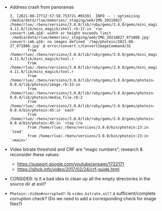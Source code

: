 * Address crash from panoramas

  ```
  I, [2021-08-27T12:57:58.753721 #6539]  INFO -- : optimizing /media/data/rlue/memories/_staging/web/IMG_20210827_
  /home/rlue/.rbenv/versions/3.0.0/lib/ruby/gems/3.0.0/gems/mini_magick-4.11.0/lib/mini_magick/shell.rb:17:in `run
  convert-im6.q16: width or height exceeds limit `/media/data/rlue/memories/_staging/web/IMG_20210827_071808.jpg'
  convert-im6.q16: no images defined `/tmp/photein/2021-08-27_071808.jpg' @ error/convert.c/ConvertImageCommand/32
          from /home/rlue/.rbenv/versions/3.0.0/lib/ruby/gems/3.0.0/gems/mini_magick-4.11.0/lib/mini_magick/tool.r
          from /home/rlue/.rbenv/versions/3.0.0/lib/ruby/gems/3.0.0/gems/mini_magick-4.11.0/lib/mini_magick/tool.r
          from /home/rlue/.rbenv/versions/3.0.0/lib/ruby/gems/3.0.0/gems/photein-0.0.4/lib/photein/image.rb:33:in
          from /home/rlue/.rbenv/versions/3.0.0/lib/ruby/gems/3.0.0/gems/photein-0.0.4/lib/photein/media_file.rb:2
          from /home/rlue/.rbenv/versions/3.0.0/lib/ruby/gems/3.0.0/gems/photein-0.0.4/bin/photein:45:in `each'
          from /home/rlue/.rbenv/versions/3.0.0/lib/ruby/gems/3.0.0/gems/photein-0.0.4/bin/photein:45:in `<top (re
          from /home/rlue/.rbenv/versions/3.0.0/bin/photein:23:in `load'
          from /home/rlue/.rbenv/versions/3.0.0/bin/photein:23:in `<main>'
  ```

* Video bitrate threshold and CRF are “magic numbers”;
  research & reconsider these values:

  * <https://support.google.com/youtube/answer/1722171>
  * <https://slhck.info/video/2017/02/24/crf-guide.html>

* CONSIDER: Is it a bad idea to clean up all the empty directories in the
  source dir at exit?

* `Photein::Video#corrupted?`:
  Is `video.bitrate.nil?` a sufficient/complete corruption check?
  (Do we need to add a corresponding check for image files?)
